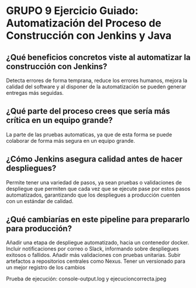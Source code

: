 # GRUPO 9 Ejercicio Guiado: Automatización del Proceso de Construcción con Jenkins y Java

## ¿Qué beneficios concretos viste al automatizar la construcción con Jenkins?

Detecta errores de forma temprana, reduce los errores humanos, mejora la calidad del software y al disponer de la automatización se pueden generar entregas más seguidas.

## ¿Qué parte del proceso crees que sería más crítica en un equipo grande?

La parte de las pruebas automaticas, ya que de esta forma se puede colaborar de forma más segura en un equipo grande.

## ¿Cómo Jenkins asegura calidad antes de hacer despliegues?

Permite tener una variedad de pasos, ya sean pruebas o validaciones de despliegue que permiten que cada vez que se ejecute pase por estos pasos automatizados, garantizando que los despliegues a producción cuenten con un estándar de calidad.


## ¿Qué cambiarías en este pipeline para prepararlo para producción?

Añadir una etapa de despliegue automatizado, hacia un contenedor docker. 
Incluir notificaciones por correo o Slack, informando sobre despliegues exitosos o fallidos.
Añadir más validaciones con pruebas unitarias.
Subir artefactos a repositorios centrales como Nexus.
Tener un versionado para un mejor registro de los cambios

Prueba de ejecución: console-output.log y ejecucioncorrecta.jpeg